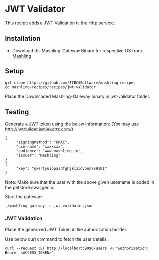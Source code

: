 # JWT Validator
This recipe adds a JWT Validation to the Http service.

## Installation
* Download the Mashling-Gateway Binary for respective OS from [Mashling](https://github.com/TIBCOSoftware/mashling/tree/master#installation-and-usage)

## Setup
```
git clone https://github.com/TIBCOSoftware/mashling-recipes
cd mashling-recipes/recipes/jwt-validator
```
Place the Downloaded Mashling-Gateway binary in jwt-validator folder.

## Testing

Generate a JWT token using the below information:
(You may use http://jwtbuilder.jamiekurtz.com/)

```
{
     "signingMethod": "HMAC",
     "username": "xxxxxxx",
     "audience": "www.mashling.io",
     "issuer": "Mashling"
}
{
     "key": "qwertyuiopasdfghjklzxcvbnm789101"
}
```
Note: Make sure that the user with the above given username is added in the petstore.swagger.io.

Start the gateway:
```
./mashling-gateway -c jwt-validator.json
```

### JWT Validation

Place the generated JWT Token in the authorization header.

Use below curl command to fetch the user details.

```
curl --request GET http://localhost:9096/users -H "Authorization: Bearer <ACCESS_TOKEN>"

```
